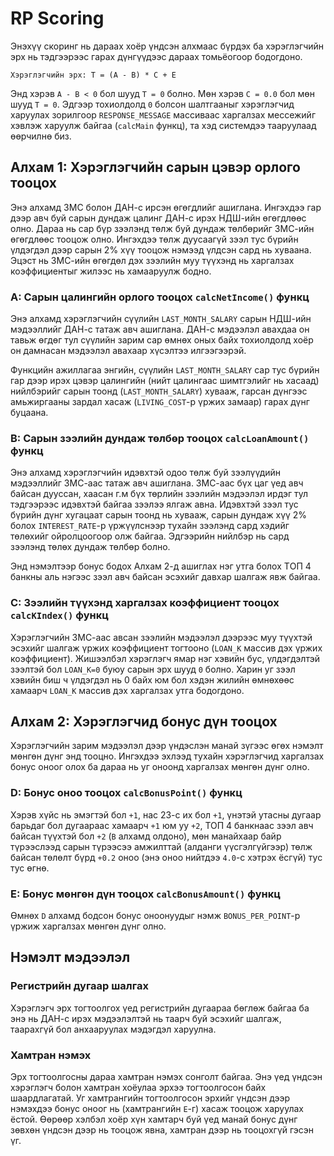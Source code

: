 # RP Scoring
Энэхүү скоринг нь дараах хоёр үндсэн алхмаас бүрдэх ба хэрэглэгчийн эрх нь тэдгээрээс гарах дүнгүүдээс дараах томьёогоор бодогдоно.

```
Хэрэглэгчийн эрх: Т = (A - B) * C + E
```
Энд хэрэв `A - B < 0` бол шууд `Т = 0` болно. Мөн хэрэв `C = 0.0` бол мөн шууд `T = 0`. Эдгээр тохиолдолд `0` болсон шалтгааныг хэрэглэгчид харуулах зорилгоор `RESPONSE_MESSAGE` массиваас харгалзах мессежийг хэвлэж харуулж байгаа (`calcMain` функц), та хэд системдээ тааруулаад өөрчилнө биз.

## Алхам 1: Хэрэглэгчийн сарын цэвэр орлого тооцох
Энэ алхамд ЗМС болон ДАН-с ирсэн өгөгдлийг ашиглана. Ингэхдээ гар дээр авч буй сарын дундаж цалинг ДАН-с ирэх НДШ-ийн өгөгдлөөс олно. Дараа нь сар бүр зээлэнд төлж буй дундаж төлбөрийг ЗМС-ийн өгөгдлөөс тооцож олно. Ингэхдээ төлж дуусаагүй зээл тус бүрийн үлдэгдэл дээр сарын 2% хүү тооцож нэмээд үлдсэн сард нь хуваана. Эцэст нь ЗМС-ийн өгөгдөл дэх зээлийн муу түүхэнд нь харгалзах коэффициентыг жилээс нь хамааруулж бодно.

### A: Сарын цалингийн орлого тооцох `calcNetIncome()` функц
Энэ алхамд хэрэглэгчийн сүүлийн `LAST_MONTH_SALARY` сарын НДШ-ийн мэдээллийг ДАН-с татаж авч ашиглана. ДАН-с мэдээлэл авахдаа он тавьж өгдөг тул сүүлийн зарим сар өмнөх оных байх тохиолдолд хоёр он дамнасан мэдээлэл авахаар хүсэлтээ илгээгээрэй.

Функцийн ажиллагаа энгийн, сүүлийн `LAST_MONTH_SALARY` сар тус бүрийн гар дээр ирэх цэвэр цалингийн (нийт цалингаас шимтгэлийг нь хасаад) нийлбэрийг сарын тоонд (`LAST_MONTH_SALARY`) хувааж, гарсан дүнгээс амьжиргааны зардал хасаж (`LIVING_COST`-р үржих замаар) гарах дүнг буцаана.

### B: Сарын зээлийн дундаж төлбөр тооцох `calcLoanAmount()` функц
Энэ алхамд хэрэглэгчийн идэвхтэй одоо төлж буй зээлүүдийн мэдээллийг ЗМС-аас татаж авч ашиглана. ЗМС-аас бүх цаг үед авч байсан дууссан, хаасан г.м бүх төрлийн зээлийн мэдээлэл ирдэг тул тэдгээрээс идэвхтэй байгаа зээлээ ялгаж авна. Идэвхтэй зээл тус бүрийн дүнг хугацаат сарын тоонд нь хувааж, сарын дундаж хүү 2% болох `INTEREST_RATE`-р үржүүлснээр тухайн зээлэнд сард хэдийг төлөхийг ойролцоогоор олж байгаа. Эдгээрийн нийлбэр нь сард зээлэнд төлөх дундаж төлбөр болно.

Энд нэмэлтээр бонус бодох Алхам 2-д ашиглах нэг утга болох TОП 4 банкны аль нэгээс зээл авч байсан эсэхийг давхар шалгаж явж байгаа.

### C: Зээлийн түүхэнд харгалзах коэффициент тооцох `calcKIndex()` функц
Хэрэглэгчийн ЗМС-аас авсан зээлийн мэдээлэл дээрээс муу түүхтэй эсэхийг шалгаж үржих коэффициент тогтооно (`LOAN_K` массив дэх үржих коэффициент). Жишээлбэл хэрэглэгч ямар нэг хэвийн бус, үлдэгдэлтэй зээлтэй бол `LOAN_K=0` буюу сарын эрх шууд `0` болно. Харин уг зээл хэвийн биш ч үлдэгдэл нь 0 байх юм бол хэдэн жилийн өмнөхөөс хамаарч `LOAN_K` массив дэх харгалзах  утга бодогдоно.

## Алхам 2: Хэрэглэгчид бонус дүн тооцох
Хэрэглэгчийн зарим мэдээлэл дээр үндэслэн манай зүгээс өгөх нэмэлт мөнгөн дүнг энд тооцно. Ингэхдээ эхлээд тухайн хэрэглэгчид  харгалзах бонус оноог олох ба дараа нь уг оноонд харгалзах мөнгөн дүнг олно.

### D: Бонус оноо тооцох `calcBonusPoint()` функц
Хэрэв хүйс нь эмэгтэй бол `+1`, нас 23-с их бол `+1`, үнэтэй утасны дугаар барьдаг бол дугаараас хамаарч `+1` юм уу `+2`, ТОП 4 банкнаас зээл авч байсан түүхтэй бол `+2` (`B` алхамд олдоно), мөн манайхаар байр түрээслээд сарын түрээсээ амжилттай (алданги үүсгэлгүйгээр) төлж байсан төлөлт бүрд `+0.2` оноо (энэ оноо нийтдээ `4.0`-с хэтрэх ёсгүй) тус тус өгнө.

### E: Бонус мөнгөн дүн тооцох `calcBonusAmount()` функц
Өмнөх `D` алхамд бодсон бонус оноонуудыг нэмж `BONUS_PER_POINT`-р үржиж харгалзах мөнгөн дүнг олно.


## Нэмэлт мэдээлэл

### Регистрийн дугаар шалгах
Хэрэглэгч эрх тогтоолгох үед регистрийн дугаараа бөглөж байгаа ба энэ нь ДАН-с ирэх мэдээлэлтэй нь таарч буй эсэхийг шалгаж, таарахгүй бол анхааруулах мэдэгдэл харуулна.

### Хамтран нэмэх
Эрх тогтоолгосны дараа хамтран нэмэх сонголт байгаа. Энэ үед үндсэн хэрэглэгч болон хамтран хоёулаа эрхээ тогтоолгосон байх шаардлагатай. Уг хамтрангийн тогтоолгосон эрхийг үндсэн дээр нэмэхдээ бонус оноог нь (хамтрангийн `E`-г) хасаж тооцож харуулах ёстой. Өөрөөр хэлбэл хоёр хүн хамтарч буй үед манай бонус дүнг зөвхөн үндсэн дээр нь тооцож явна, хамтран дээр нь тооцохгүй гэсэн үг.

